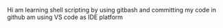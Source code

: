 Hi am learning shell scripting by using gitbash and committing my code in github 
am using VS code as IDE platform